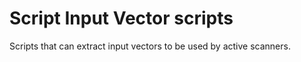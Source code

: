 Script Input Vector scripts
===============

Scripts that can extract input vectors to be used by active scanners.

